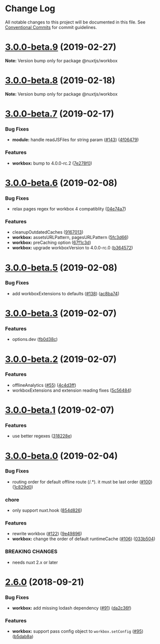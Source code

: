 # Change Log

All notable changes to this project will be documented in this file.
See [Conventional Commits](https://conventionalcommits.org) for commit guidelines.

# [3.0.0-beta.9](https://github.com/nuxt-community/pwa-module/compare/v3.0.0-beta.8...v3.0.0-beta.9) (2019-02-27)

**Note:** Version bump only for package @nuxtjs/workbox





# [3.0.0-beta.8](https://github.com/nuxt-community/pwa-module/compare/v3.0.0-beta.7...v3.0.0-beta.8) (2019-02-18)

**Note:** Version bump only for package @nuxtjs/workbox





# [3.0.0-beta.7](https://github.com/nuxt-community/pwa-module/compare/v3.0.0-beta.6...v3.0.0-beta.7) (2019-02-17)


### Bug Fixes

* **module:** handle readJSFiles for string param ([#143](https://github.com/nuxt-community/pwa-module/issues/143)) ([4f06479](https://github.com/nuxt-community/pwa-module/commit/4f06479))


### Features

* **workbox:** bump to 4.0.0-rc.2 ([7e278f0](https://github.com/nuxt-community/pwa-module/commit/7e278f0))





# [3.0.0-beta.6](https://github.com/nuxt-community/pwa-module/compare/v3.0.0-beta.5...v3.0.0-beta.6) (2019-02-08)


### Bug Fixes

* relax pages regex for workbox 4 compatiblity ([04e74a7](https://github.com/nuxt-community/pwa-module/commit/04e74a7))


### Features

* cleanupOutdatedCaches ([9167013](https://github.com/nuxt-community/pwa-module/commit/9167013))
* **workbox:** assetsURLPattern, pagesURLPattern ([5fc3d66](https://github.com/nuxt-community/pwa-module/commit/5fc3d66))
* **workbox:** preCaching option ([67f1c3d](https://github.com/nuxt-community/pwa-module/commit/67f1c3d))
* **workbox:** upgrade workboxVersion to 4.0.0-rc.0 ([b364572](https://github.com/nuxt-community/pwa-module/commit/b364572))





# [3.0.0-beta.5](https://github.com/nuxt-community/pwa-module/compare/v3.0.0-beta.3...v3.0.0-beta.5) (2019-02-08)


### Bug Fixes

* add workboxExtensions to defaults ([#138](https://github.com/nuxt-community/pwa-module/issues/138)) ([ac8ba74](https://github.com/nuxt-community/pwa-module/commit/ac8ba74))





# [3.0.0-beta.3](https://github.com/nuxt-community/pwa-module/compare/v3.0.0-beta.2...v3.0.0-beta.3) (2019-02-07)


### Features

* options.dev ([fb0d38c](https://github.com/nuxt-community/pwa-module/commit/fb0d38c))





# [3.0.0-beta.2](https://github.com/nuxt-community/pwa-module/compare/v3.0.0-beta.1...v3.0.0-beta.2) (2019-02-07)


### Features

* offlineAnalytics ([#55](https://github.com/nuxt-community/pwa-module/issues/55)) ([4c4d3ff](https://github.com/nuxt-community/pwa-module/commit/4c4d3ff))
* workboxExtensions and extension reading fixes ([5c56484](https://github.com/nuxt-community/pwa-module/commit/5c56484))





# [3.0.0-beta.1](https://github.com/nuxt-community/pwa-module/compare/v3.0.0-beta.0...v3.0.0-beta.1) (2019-02-07)


### Features

* use better regexes ([318228e](https://github.com/nuxt-community/pwa-module/commit/318228e))





# [3.0.0-beta.0](https://github.com/nuxt-community/pwa-module/compare/v2.6.0...v3.0.0-beta.0) (2019-02-04)


### Bug Fixes

* routing order for default offline route (/.*). it must be last order ([#100](https://github.com/nuxt-community/pwa-module/issues/100)) ([1c829d0](https://github.com/nuxt-community/pwa-module/commit/1c829d0))


### chore

* only support nuxt.hook ([854d826](https://github.com/nuxt-community/pwa-module/commit/854d826))


### Features

* rewrite workbox ([#122](https://github.com/nuxt-community/pwa-module/issues/122)) ([9e49896](https://github.com/nuxt-community/pwa-module/commit/9e49896))
* **workbox:** change the order of default runtimeCache ([#106](https://github.com/nuxt-community/pwa-module/issues/106)) ([033b504](https://github.com/nuxt-community/pwa-module/commit/033b504))


### BREAKING CHANGES

* needs nuxt 2.x or later





<a name="2.6.0"></a>
# [2.6.0](https://github.com/nuxt-community/pwa-module/compare/v2.5.0...v2.6.0) (2018-09-21)


### Bug Fixes

* **workbox:** add missing lodash dependency ([#91](https://github.com/nuxt-community/pwa-module/issues/91)) ([da2c36f](https://github.com/nuxt-community/pwa-module/commit/da2c36f))


### Features

* **workbox:** support pass config object to `workbox.setConfig` ([#95](https://github.com/nuxt-community/pwa-module/issues/95)) ([b5dab8a](https://github.com/nuxt-community/pwa-module/commit/b5dab8a))
